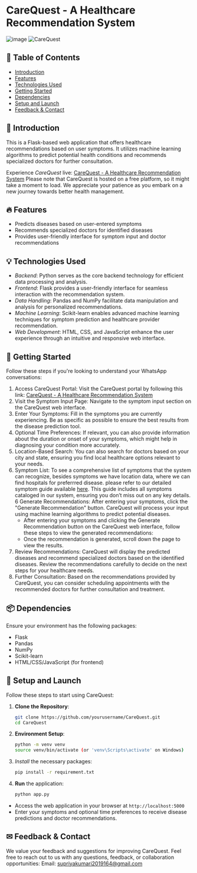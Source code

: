 # CareQuest - A Healthcare Recommendation System
![image](https://github.com/Supriyasingh22/CareQuest---A-HealthCare-Recommender-System/assets/111740123/4380abaf-84aa-4f69-84ba-dcdb59ef86c2)
![CareQuest](https://github.com/Supriyasingh22/CareQuest---A-HealthCare-Recommender-System/assets/111740123/f505d455-fd99-473f-8b81-90d1b8504405)

## 📜 Table of Contents

- [Introduction](#-introduction)
- [Features](#-features)
- [Technologies Used](#-technologies-used)
- [Getting Started](#-getting-started)
- [Dependencies](#-dependencies)
- [Setup and Launch](#-setup-and-launch)
- [Feedback & Contact](#-feedback--contact)

## 🌟 Introduction

This is a Flask-based web application that offers healthcare recommendations based on user symptoms. It utilizes machine learning algorithms to predict potential health conditions and recommends specialized doctors for further consultation.

Experience *CareQuest* live: [CareQuest - A Healthcare Recommendation System](https://carequest-a-healthcare-recommender.onrender.com/)
Please note that CareQuest is hosted on a free platform, so it might take a moment to load. We appreciate your patience as you embark on a new journey towards better health management.

## 🔥 Features
- Predicts diseases based on user-entered symptoms
- Recommends specialized doctors for identified diseases
- Provides user-friendly interface for symptom input and doctor recommendations

## 💡 Technologies Used

- *Backend*: Python serves as the core backend technology for efficient data processing and analysis.
- *Frontend*: Flask provides a user-friendly interface for seamless interaction with the recommendation system.
- *Data Handling*: Pandas and NumPy facilitate data manipulation and analysis for personalized recommendations.
- *Machine Learning*: Scikit-learn enables advanced machine learning techniques for symptom prediction and healthcare provider recommendation.
- *Web Development*: HTML, CSS, and JavaScript enhance the user experience through an intuitive and responsive web interface.

## 🚀 Getting Started

Follow these steps if you're looking to understand your WhatsApp conversations:

1. Access CareQuest Portal: Visit the CareQuest portal by following this link: [CareQuest - A Healthcare Recommendation System](https://carequest-a-healthcare-recommender.onrender.com/)
2. Visit the Symptom Input Page: Navigate to the symptom input section on the CareQuest web interface.
3. Enter Your Symptoms: Fill in the symptoms you are currently experiencing. Be as specific as possible to ensure the best results from the disease prediction tool.
4. Optional Time Preferences: If relevant, you can also provide information about the duration or onset of your symptoms, which might help in diagnosing your condition more accurately.
5. Location-Based Search: You can also search for doctors based on your city and state, ensuring you find local healthcare options relevant to your needs.
6. Symptom List: To see a comprehensive list of symptoms that the system can recognize, besides symptoms we have location data, where we can find hospitals for preferrred disease. please refer to our detailed symptom guide available [here](https://drive.google.com/file/d/1MsG4Iqc-_MrH__UOaw5AnM5nDs9q7h7I/view?usp=sharing). This guide includes all symptoms cataloged in our system, ensuring you don’t miss out on any key details.
6 Generate Recommendations: After entering your symptoms, click the "Generate Recommendation" button. CareQuest will process your input using machine learning algorithms to predict potential diseases.
   - After entering your symptoms and clicking the Generate Recommendation button on the CareQuest web interface, follow these steps to view the generated recommendations:
   - Once the recommendation is generated, scroll down the page to view the results.
7. Review Recommendations: CareQuest will display the predicted diseases and recommend specialized doctors based on the identified diseases. Review the recommendations carefully to decide on the next steps for your healthcare needs.
8. Further Consultation: Based on the recommendations provided by CareQuest, you can consider scheduling appointments with the recommended doctors for further consultation and treatment.

## 📦 Dependencies

Ensure your environment has the following packages:

- Flask
- Pandas
- NumPy
- Scikit-learn
- HTML/CSS/JavaScript (for frontend)

## 💼 Setup and Launch

Follow these steps to start using CareQuest:

1. **Clone the Repository**:
   ```bash
   git clone https://github.com/yourusername/CareQuest.git
   cd CareQuest
2. **Environment Setup**:
    ```bash
   python -m venv venv
   source venv/bin/activate (or 'venv\Scripts\activate' on Windows)
3. *Install* the necessary packages:
    ```bash
   pip install -r requirement.txt
4. **Run** the application:
   ```bash
   python app.py

- Access the web application in your browser at `http://localhost:5000`
- Enter your symptoms and optional time preferences to receive disease predictions and doctor recommendations.

## ✉ Feedback & Contact
We value your feedback and suggestions for improving CareQuest. Feel free to reach out to us with any questions, feedback, or collaboration opportunities:
Email: supriyakumari2019164@gmail.com

